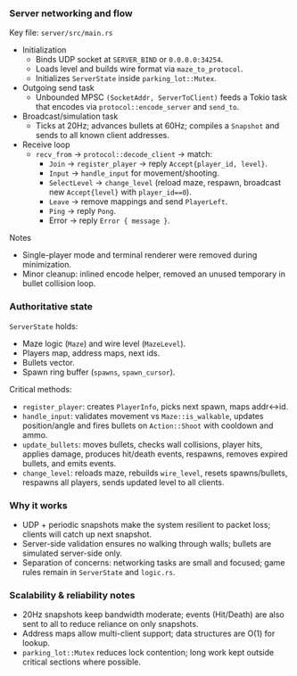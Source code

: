 ### Server networking and flow

Key file: `server/src/main.rs`

- Initialization
  - Binds UDP socket at `SERVER_BIND` or `0.0.0.0:34254`.
  - Loads level and builds wire format via `maze_to_protocol`.
  - Initializes `ServerState` inside `parking_lot::Mutex`.
- Outgoing send task
  - Unbounded MPSC `(SocketAddr, ServerToClient)` feeds a Tokio task that encodes via `protocol::encode_server` and `send_to`.
- Broadcast/simulation task
  - Ticks at 20Hz; advances bullets at 60Hz; compiles a `Snapshot` and sends to all known client addresses.
- Receive loop
  - `recv_from` → `protocol::decode_client` → match:
    - `Join` → `register_player` → reply `Accept{player_id, level}`.
    - `Input` → `handle_input` for movement/shooting.
    - `SelectLevel` → `change_level` (reload maze, respawn, broadcast new `Accept{level}` with `player_id==0`).
    - `Leave` → remove mappings and send `PlayerLeft`.
    - `Ping` → reply `Pong`.
    - Error → reply `Error { message }`.

Notes
- Single-player mode and terminal renderer were removed during minimization.
- Minor cleanup: inlined encode helper, removed an unused temporary in bullet collision loop.

### Authoritative state

`ServerState` holds:
- Maze logic (`Maze`) and wire level (`MazeLevel`).
- Players map, address maps, next ids.
- Bullets vector.
- Spawn ring buffer (`spawns`, `spawn_cursor`).

Critical methods:
- `register_player`: creates `PlayerInfo`, picks next spawn, maps addr<->id.
- `handle_input`: validates movement vs `Maze::is_walkable`, updates position/angle and fires bullets on `Action::Shoot` with cooldown and ammo.
- `update_bullets`: moves bullets, checks wall collisions, player hits, applies damage, produces hit/death events, respawns, removes expired bullets, and emits events.
- `change_level`: reloads maze, rebuilds `wire_level`, resets spawns/bullets, respawns all players, sends updated level to all clients.

### Why it works

- UDP + periodic snapshots make the system resilient to packet loss; clients will catch up next snapshot.
- Server-side validation ensures no walking through walls; bullets are simulated server-side only.
- Separation of concerns: networking tasks are small and focused; game rules remain in `ServerState` and `logic.rs`.

### Scalability & reliability notes

- 20Hz snapshots keep bandwidth moderate; events (Hit/Death) are also sent to all to reduce reliance on only snapshots.
- Address maps allow multi-client support; data structures are O(1) for lookup.
- `parking_lot::Mutex` reduces lock contention; long work kept outside critical sections where possible. 